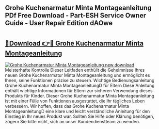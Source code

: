 ## Grohe Kuchenarmatur Minta Montageanleitung PDf Free Download - Part-ESH Service Owner Guide - User Repair Edition dAOwe

# <h2><a href="http://df8bzu.blite.top/?on=Grohe+Kuchenarmatur+Minta+Montageanleitung">🔗Download 👉🔴 Grohe Kuchenarmatur Minta Montageanleitung</a></h2>

[![Grohe Kuchenarmatur Minta Montageanleitung new download](https://i.imgur.com/lujVjoI.png)](http://df8bzu.blite.top/?on=Grohe+Kuchenarmatur+Minta+Montageanleitung)
Meisterhafte Kontrolle Dieser Leitfaden enthüllt die Geheimnisse Ihres neuen Grohe Kuchenarmatur Minta Montageanleitung und ermöglicht es Ihnen, seine Funktionen präzise zu steuern. Wichtige Bedienungsanleitung Grohe Kuchenarmatur Minta MontageanleitungD für Eltern Diese Anleitung enthält wichtige Informationen für Eltern zur sicheren Verwendung dieses Produkts für Kinder. Dieser Grohe Kuchenarmatur Minta Montageanleitung ist mit einer Fülle von Funktionen ausgestattet, die Ihr tägliches Leben verbessern. Wir hoffen, dass das Grohe Kuchenarmatur Minta MontageanleitungD eine klare und leicht verständliche Anleitung für den Einstieg in Ihr neues Produkt war. Sollten Sie Hilfe oder Klärung benötigen, zögern Sie bitte nicht, sich an unser Kundendienstteam zu wenden.
